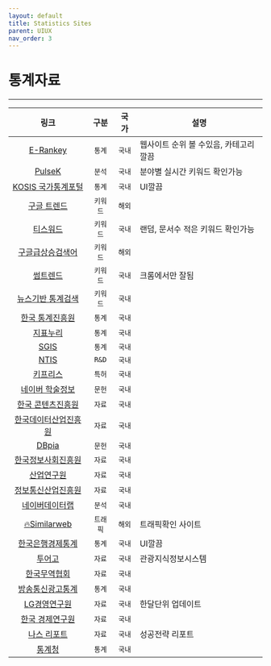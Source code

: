 ```yaml
---
layout: default
title: Statistics Sites
parent: UIUX
nav_order: 3
---
```

# 통계자료

---

|링크|구분|국가|설명|
|:--:|:--:|:--:|--|
|[E-Rankey](https://www.rankey.com/)|`통계`|`국내`|웹사이트 순위 볼 수있음, 카테고리 깔끔|
|[PulseK](https://www.pulsek.com/portal/main/main)|`분석`|`국내`|분야별 실시간 키워드 확인가능|
|[KOSIS 국가통계포털](https://kosis.kr/index/index.do)|`통계`|`국내`|UI깔끔|
|[구글 트렌드](https://trends.google.com/trends/?geo=KR)|`키워드`|`해외`||
|[티스워드](https://www.tisword.com/)|`키워드`|`국내`|랜덤, 문서수 적은 키워드 확인가능|
|[구글급상승검색어](http://rank.ezme.net/google)|`키워드`|`해외`||
|[썸트렌드](https://some.co.kr/)|`키워드`|`국내`|크롬에서만 잘됨|
|[뉴스기반 통계검색](https://data.kostat.go.kr/social/keyword/index.do)|`키워드`|`국내`||
|[한국 통계진흥원](http://www.stat.or.kr/main/main.php)|`통계`|`국내`||
|[지표누리](https://www.index.go.kr/unity/potal/main.do;jsessionid=iwe2Ntkjtfzh7L_lpv7B9W1cst5iQOPwlSroBak4.node11)|`통계`|`국내`||
|[SGIS](https://sgis.kostat.go.kr/view/index)|`통계`|`국내`||
|[NTIS](https://www.ntis.go.kr/ThMain.do#)|`R&D`|`국내`||
|[키프리스](http://www.kipris.or.kr/khome/main.jsp)|`특허`|`국내`||
|[네이버 학술정보](https://academic.naver.com/)|`문헌`|`국내`||
|[한국 콘텐츠진흥원](https://www.kocca.kr/kocca/main.do?null)|`자료`|`국내`||
|[한국데이터산업진흥원](https://www.kdata.or.kr/)|`자료`|`국내`||
|[DBpia](https://www.dbpia.co.kr/)|`문헌`|`국내`||
|[한국정보사회진흥원](https://www.nia.or.kr/site/nia_kor/main.do)|`자료`|`국내`||
|[산업연구원](https://www.kiet.re.kr/)|`자료`|`국내`||
|[정보통신산업진흥원](https://www.nipa.kr/)|`자료`|`국내`||
|[네이버데이터랩](https://datalab.naver.com/)|`분석`|`국내`||
|[🔥Similarweb](https://www.similarweb.com/)|`트래픽`|`해외`|트래픽확인 사이트|
|[한국은행경제통계](https://ecos.bok.or.kr/#/)|`통계`|`국내`|UI깔끔|
|[투어고](https://know.tour.go.kr/)|`자료`|`국내`|관광지식정보시스템|
|[한국무역협회](https://www.kita.net/asocGuidance/main.do)|`자료`|`국내`||
|[방송통신광고통계](https://www.kobaco.co.kr/site/adstat/home#layer_clse)|`통계`|`국내`||
|[LG경영연구원](https://www.lgbr.co.kr/business/list.do?rankOptions=TITLE/50,CONTENTS_PDF/30,KEYWORD/100,KEYWORD_TOP/100)|`자료`|`국내`|한달단위 업데이트|
|[한국 경제연구원](http://www.keri.org/web/www/home)|`자료`|`국내`||
|[나스 리포트](https://www.nasmedia.co.kr/%EB%82%98%EC%8A%A4%EB%A6%AC%ED%8F%AC%ED%8A%B8/)|`자료`|`국내`|성공전략 리포트|
|[통계청](https://kostat.go.kr/ansk/)|`통계`|`국내`||
